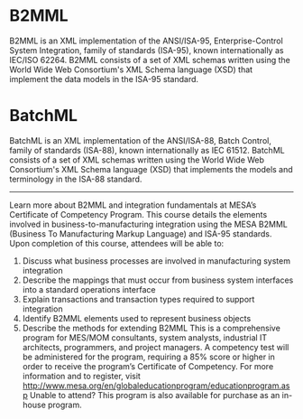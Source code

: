 # B2MML
B2MML is an XML implementation of the ANSI/ISA-95, Enterprise-Control System Integration, family of standards (ISA-95), known internationally as IEC/ISO 62264. B2MML consists of a set of XML schemas written using the World Wide Web Consortium's XML Schema language (XSD) that implement the data models in the ISA-95 standard.

# BatchML
BatchML is an XML implementation of the ANSI/ISA-88, Batch Control, family of standards (ISA-88), known internationally as IEC 61512. BatchML consists of a set of XML schemas written using the World Wide Web Consortium's XML Schema language (XSD) that implements the models and terminology in the ISA-88 standard.

---------------------------------------------------------------------------------------------------------------------------------------
Learn more about B2MML and integration fundamentals at MESA’s Certificate of Competency Program. This course details the elements involved in business-to-manufacturing integration using the MESA B2MML (Business To Manufacturing Markup Language) and ISA-95 standards. 
Upon completion of this course, attendees will be able to:
1. Discuss what business processes are involved in manufacturing system integration
2. Describe the mappings that must occur from business system interfaces into a standard operations interface
3. Explain transactions and transaction types required to support integration
4. Identify B2MML elements used to represent business objects
5. Describe the methods for extending B2MML
This is a comprehensive program for MES/MOM consultants, system analysts, industrial IT architects, programmers, and project managers.
A competency test will be administered for the program, requiring a 85% score or higher in order to receive the program’s Certificate of Competency. For more information and to register, visit
http://www.mesa.org/en/globaleducationprogram/educationprogram.asp
Unable to attend? This program is also available for purchase as an in-house program. 
